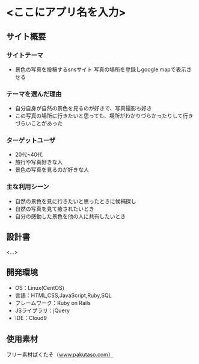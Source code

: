 # <ここにアプリ名を入力>

## サイト概要
### サイトテーマ
- 景色の写真を投稿するsnsサイト 写真の場所を登録しgoogle mapで表示させる

### テーマを選んだ理由
- 自分自身が自然の景色を見るのが好きで、写真撮影も好き
- この写真の場所に行きたいと思っても、場所がわかりづらかったりして行きづらいことがあった

### ターゲットユーザ
- 20代~40代
- 旅行や写真好きな人
- 景色の写真を見るのが好きな人

### 主な利用シーン
- 自然の景色を見に行きたいと思ったときに候補探し
- 自然の写真を見て癒されたいとき
- 自分の感動した景色を他の人に共有したいとき

## 設計書
<...>

## 開発環境
- OS：Linux(CentOS)
- 言語：HTML,CSS,JavaScript,Ruby,SQL
- フレームワーク：Ruby on Rails
- JSライブラリ：jQuery
- IDE：Cloud9

## 使用素材
フリー素材ぱくたそ（www.pakutaso.com）
